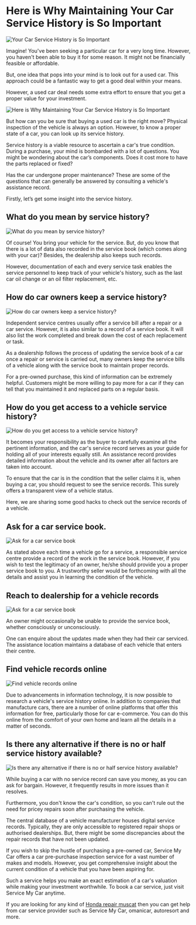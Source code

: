 # Here is Why Maintaining Your Car Service History is So Important

![Your Car Service History is So Important](https://miro.medium.com/max/720/1*EO9cJiK7QEgOPnMV-cjacA.jpeg)

Imagine! You've been seeking a particular car for a very long time. However, you haven't been able to buy it for some reason. It might not be financially feasible or affordable.

But, one idea that pops into your mind is to look out for a used car. This approach could be a fantastic way to get a good deal within your means.

However, a used car deal needs some extra effort to ensure that you get a proper value for your investment.

![Here is Why Maintaining Your Car Service History is So Important](https://miro.medium.com/max/720/1*GpiQNHcgEO7BxLSlllEy3A.jpeg)

But how can you be sure that buying a used car is the right move? Physical inspection of the vehicle is always an option. However, to know a proper state of a car, you can look up its service history.

Service history is a viable resource to ascertain a car's true condition. During a purchase, your mind is bombarded with a lot of questions. You might be wondering about the car’s components. Does it cost more to have the parts replaced or fixed? 

Has the car undergone proper maintenance? These are some of the questions that can generally be answered by consulting a vehicle's assistance record.

Firstly, let’s get some insight into the service history.

## What do you mean by service history?

![What do you mean by service history?](https://miro.medium.com/max/720/1*OZXDZGiz2EY69YMYNpKHcw.jpeg)

Of course! You bring your vehicle for the service. But, do you know that there is a lot of data also recorded in the service book (which comes along with your car)? Besides, the dealership also keeps such records.

However, documentation of each and every service task enables the service personnel to keep track of your vehicle's history, such as the last car oil change or an oil filter replacement, etc.

## How do car owners keep a service history?

![How do car owners keep a service history?](https://miro.medium.com/max/720/1*po11ZV0tqiKATR02UDg1Nw.jpeg)

Independent service centres usually offer a service bill after a repair or a car service. However, it is also similar to a record of a service book. It will also list the work completed and break down the cost of each replacement or task.

As a dealership follows the process of updating the service book of a car once a repair or service is carried out, many owners keep the service bills of a vehicle along with the service book to maintain proper records.

For a pre-owned purchase, this kind of information can be extremely helpful. Customers might be more willing to pay more for a car if they can tell that you maintained it and replaced parts on a regular basis.

## How do you get access to a vehicle service history?

![How do you get access to a vehicle service history?](https://miro.medium.com/max/720/1*Smf2T49wmVK6NcoaJD8t2w.jpeg)

It becomes your responsibility as the buyer to carefully examine all the pertinent information, and the car's service record serves as your guide for holding all of your interests equally still. An assistance record provides detailed information about the vehicle and its owner after all factors are taken into account.

To ensure that the car is in the condition that the seller claims it is, when buying a car, you should request to see the service records. This surely offers a transparent view of a vehicle status.

Here, we are sharing some good hacks to check out the service records of a vehicle.

## Ask for a car service book.

![Ask for a car service book](https://miro.medium.com/max/720/1*8PKEna3waUN3W0eLce18Lw.jpeg)

As stated above each time a vehicle go for a service, a responsible service centre provide a record of the work in the service book. However, if you wish to test the legitimacy of an owner, he/she should provide you a proper service book to you. A trustworthy seller would be forthcoming with all the details and assist you in learning the condition of the vehicle.

## Reach to dealership for a vehicle records

![Ask for a car service book](https://miro.medium.com/max/720/1*936947yGyOmhT_o8SeHk2A.jpeg)

An owner might occasionally be unable to provide the service book, whether consciously or unconsciously.

One can enquire about the updates made when they had their car serviced. The assistance location maintains a database of each vehicle that enters their centre.

## Find vehicle records online

![Find vehicle records online](https://miro.medium.com/max/720/1*B2sfvCJ4lCT5FD3x5Y9HqQ.jpeg)

Due to advancements in information technology, it is now possible to research a vehicle's service history online. In addition to companies that manufacture cars, there are a number of online platforms that offer this information for free, particularly those for car e-commerce. You can do this online from the comfort of your own home and learn all the details in a matter of seconds.

## Is there any alternative if there is no or half service history available?

![Is there any alternative if there is no or half service history available?](https://miro.medium.com/max/720/1*DuYtghMYP9q_tnsFCoY1Hw.jpeg)

While buying a car with no service record can save you money, as you can ask for bargain. However, it frequently results in more issues than it resolves.

Furthermore, you don't know the car's condition, so you can't rule out the need for pricey repairs soon after purchasing the vehicle.

The central database of a vehicle manufacturer houses digital service records. Typically, they are only accessible to registered repair shops or authorised dealerships. But, there might be some discrepancies about the repair records that have not been updated.

If you wish to skip the hustle of purchasing a pre-owned car, Service My Car offers a car pre-purchase inspection service for a vast number of makes and models. However, you get comprehensive insight about the current condition of a vehicle that you have been aspiring for.

Such a service helps you make an exact estimation of a car's valuation while making your investment worthwhile. To book a car service, just visit Service My Car anytime.

If you are looking for any kind of [Honda repair muscat](https://servicemycar.com/om/honda-service-muscat) then you can get help from car service provider such as Service My Car, omanicar, autoresort and more.